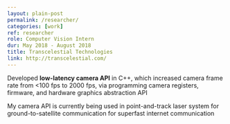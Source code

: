 ```yaml
---
layout: plain-post
permalink: /researcher/
categories: [work]
ref: researcher
role: Computer Vision Intern
dur: May 2018 - August 2018
title: Transcelestial Technologies
link: http://transcelestial.com/
---
```


Developed <b>low-latency camera API</b> in C++, which increased camera frame rate from <100 fps to 2000 fps, via programming camera registers, firmware, and hardware graphics abstraction API

My camera API is currently being used in point-and-track laser system for ground-to-satellite communication for superfast internet communication
